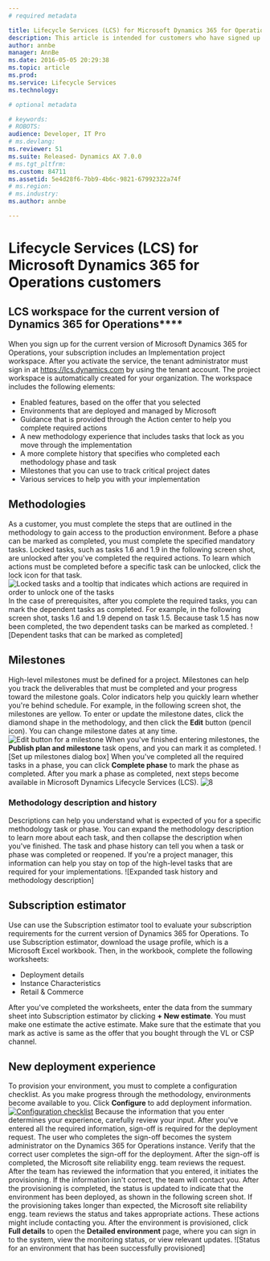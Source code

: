 ```yaml
---
# required metadata

title: Lifecycle Services (LCS) for Microsoft Dynamics 365 for Operations customers | Microsoft Docs
description: This article is intended for customers who have signed up for the current version of Microsoft Dynamics 365 for Operations. Partners who are working with customers to help them move through the lifecycle of their Lifecycle Services (LCS) project will also find this information useful. 
author: annbe
manager: AnnBe
ms.date: 2016-05-05 20:29:38
ms.topic: article
ms.prod: 
ms.service: Lifecycle Services
ms.technology: 

# optional metadata

# keywords: 
# ROBOTS: 
audience: Developer, IT Pro
# ms.devlang: 
ms.reviewer: 51
ms.suite: Released- Dynamics AX 7.0.0
# ms.tgt_pltfrm: 
ms.custom: 84711
ms.assetid: 5e4d28f6-7bb9-4b6c-9821-67992322a74f
# ms.region: 
# ms.industry: 
ms.author: annbe

---
```


# Lifecycle Services (LCS) for Microsoft Dynamics 365 for Operations customers

LCS workspace for the current version of Dynamics 365 for Operations****
------------------------------------------------------------------------

When you sign up for the current version of Microsoft Dynamics 365 for Operations, your subscription includes an Implementation project workspace. After you activate the service, the tenant administrator must sign in at <https://lcs.dynamics.com> by using the tenant account. The project workspace is automatically created for your organization. The workspace includes the following elements:

-   Enabled features, based on the offer that you selected
-   Environments that are deployed and managed by Microsoft
-   Guidance that is provided through the Action center to help you complete required actions
-   A new methodology experience that includes tasks that lock as you move through the implementation
-   A more complete history that specifies who completed each methodology phase and task
-   Milestones that you can use to track critical project dates
-   Various services to help you with your implementation

## Methodologies
As a customer, you must complete the steps that are outlined in the methodology to gain access to the production environment. Before a phase can be marked as completed, you must complete the specified mandatory tasks. Locked tasks, such as tasks 1.6 and 1.9 in the following screen shot, are unlocked after you've completed the required actions. To learn which actions must be completed before a specific task can be unlocked, click the lock icon for that task. ![Locked tasks and a tooltip that indicates which actions are required in order to unlock one of the tasks](media/1-1024x622.jpg) In the case of prerequisites, after you complete the required tasks, you can mark the dependent tasks as completed. For example, in the following screen shot, tasks 1.6 and 1.9 depend on task 1.5. Because task 1.5 has now been completed, the two dependent tasks can be marked as completed. ![Dependent tasks that can be marked as completed]

## Milestones
High-level milestones must be defined for a project. Milestones can help you track the deliverables that must be completed and your progress toward the milestone goals. Color indicators help you quickly learn whether you're behind schedule. For example, in the following screen shot, the milestones are yellow. To enter or update the milestone dates, click the diamond shape in the methodology, and then click the **Edit** button (pencil icon). You can change milestone dates at any time. ![Edit button for a milestone](media/4-1024x619.jpg) When you've finished entering milestones, the **Publish plan and milestone** task opens, and you can mark it as completed. ![Set up milestones dialog box] When you've completed all the required tasks in a phase, you can click **Complete phase** to mark the phase as completed. After you mark a phase as completed, next steps become available in Microsoft Dynamics Lifecycle Services (LCS). ![8](media/8.jpg)

### Methodology description and history

Descriptions can help you understand what is expected of you for a specific methodology task or phase. You can expand the methodology description to learn more about each task, and then collapse the description when you've finished. The task and phase history can tell you when a task or phase was completed or reopened. If you're a project manager, this information can help you stay on top of the high-level tasks that are required for your implementations. ![Expanded task history and methodology description]

## Subscription estimator
Use can use the Subscription estimator tool to evaluate your subscription requirements for the current version of Dynamics 365 for Operations. To use Subscription estimator, download the usage profile, which is a Microsoft Excel workbook. Then, in the workbook, complete the following worksheets:

-   Deployment details
-   Instance Characteristics
-   Retail & Commerce

After you've completed the worksheets, enter the data from the summary sheet into Subscription estimator by clicking **+ New estimate**. You must make one estimate the active estimate. Make sure that the estimate that you mark as active is same as the offer that you bought through the VL or CSP channel.

## New deployment experience
To provision your environment, you must to complete a configuration checklist. As you make progress through the methodology, environments become available to you. Click **Configure** to add deployment information. [![Configuration checklist](https://msdnshared.blob.core.windows.net/media/2016/02/Capture1.jpg)](https://msdnshared.blob.core.windows.net/media/2016/02/Capture1.jpg) Because the information that you enter determines your experience, carefully review your input. After you've entered all the required information, sign-off is required for the deployment request. The user who completes the sign-off becomes the system administrator on the Dynamics 365 for Operations instance. Verify that the correct user completes the sign-off for the deployment. After the sign-off is completed, the Microsoft site reliability engg. team reviews the request. After the team has reviewed the information that you entered, it initiates the provisioning. If the information isn't correct, the team will contact you. After the provisioning is completed, the status is updated to indicate that the environment has been deployed, as shown in the following screen shot. If the provisioning takes longer than expected, the Microsoft site reliability engg. team reviews the status and takes appropriate actions. These actions might include contacting you. After the environment is provisioned, click **Full details** to open the **Detailed environment** page, where you can sign in to the system, view the monitoring status, or view relevant updates. ![Status for an environment that has been successfully provisioned]

